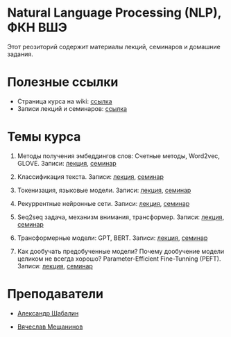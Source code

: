 # Natural Language Processing (NLP), ФКН ВШЭ

Этот реозиторий содержит материалы лекций, семинаров и домашние задания.

# Полезные ссылки

* Страница курса на wiki: [ссылка](http://wiki.cs.hse.ru/Глубинное_обучение_для_текстовых_данных_23/24)
* Записи лекций и семинаров: [ссылка](https://www.youtube.com/playlist?list=PLEwK9wdS5g0pc4NeOQqGLPcxmBHGUjnWB)

# Темы курса

1. Методы получения эмбеддингов слов: Счетные методы, Word2vec, GLOVE. Записи: [лекция](https://www.youtube.com/watch?v=Ji68egxAWgw), [семинар](https://www.youtube.com/watch?v=My80O5Vx6fs&list=PLEwK9wdS5g0pc4NeOQqGLPcxmBHGUjnWB&index=2)

1. Классификация текста. Записи: [лекция](https://www.youtube.com/watch?v=mNs0_icYp4I), [семинар](https://www.youtube.com/watch?v=FFmsejByamQ&list=PLEwK9wdS5g0pc4NeOQqGLPcxmBHGUjnWB&index=4)

1. Токенизация, языковые модели. Записи: [лекция](https://www.youtube.com/watch?v=_WPXfEAsbTE), [семинар](https://www.youtube.com/watch?v=RrdYiCs2-zI&list=PLEwK9wdS5g0pc4NeOQqGLPcxmBHGUjnWB&index=6)

1. Рекуррентные нейронные сети. Записи: [лекция](https://www.youtube.com/watch?v=9BBGEMI50O8&list=PLEwK9wdS5g0pc4NeOQqGLPcxmBHGUjnWB&index=7), [семинар](https://www.youtube.com/watch?v=6ojpRmCea0M&list=PLEwK9wdS5g0pc4NeOQqGLPcxmBHGUjnWB&index=8)

1. Seq2seq задача, механизм внимания, трансформер. Записи: [лекция](https://www.youtube.com/watch?v=0_t0-uvihJ0&list=PLEwK9wdS5g0pc4NeOQqGLPcxmBHGUjnWB&index=10), [семинар](https://www.youtube.com/watch?v=E1btQgjPt2o&list=PLEwK9wdS5g0pc4NeOQqGLPcxmBHGUjnWB&index=9)

1. Трансформерные модели: GPT, BERT. Записи: [лекция](https://www.youtube.com/watch?v=rZFu1UoOejo&list=PLEwK9wdS5g0pc4NeOQqGLPcxmBHGUjnWB&index=11), [семинар](https://www.youtube.com/watch?v=iMuqGlDyxLQ&list=PLEwK9wdS5g0pc4NeOQqGLPcxmBHGUjnWB&index=12)

1. Как дообучать предобученные модели? Почему дообучение модели целиком не всегда хорошо? Parameter-Efficient Fine-Tunning (PEFT). Записи: [лекция](https://www.youtube.com/watch?v=Ylj9M_Ufy64&list=PLEwK9wdS5g0pc4NeOQqGLPcxmBHGUjnWB&index=14), [семинар](https://www.youtube.com/watch?v=qlyTrdLMrKs&list=PLEwK9wdS5g0pc4NeOQqGLPcxmBHGUjnWB&index=15)
# Преподаватели

* [Александр Шабалин](https://t.me/amshabalin)

* [Вячеслав Мещанинов](https://t.me/meshchaninov01)
